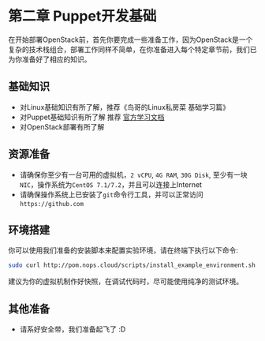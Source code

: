 # 第二章 Puppet开发基础


在开始部署OpenStack前，首先你要完成一些准备工作，因为OpenStack是一个复杂的技术栈组合，部署工作同样不简单，在你准备进入每个特定章节前，我们已为你准备好了相应的知识。


## 基础知识

* 对Linux基础知识有所了解，推荐《鸟哥的Linux私房菜 基础学习篇》 
* 对Puppet基础知识有所了解  推荐 [官方学习文档](https://learn.puppet.com/)
* 对OpenStack部署有所了解


## 资源准备

* 请确保你至少有一台可用的虚拟机，`2 vCPU`, `4G RAM`, `30G Disk`, 至少有一块`NIC`，操作系统为`CentOS 7.1/7.2`，并且可以连接上Internet
* 请确保操作系统上已安装了`git`命令行工具，并可以正常访问`https://github.com`

## 环境搭建

你可以使用我们准备的安装脚本来配置实验环境，请在终端下执行以下命令:

```bash
sudo curl http://pom.nops.cloud/scripts/install_example_environment.sh | bash
```
建议为你的虚拟机制作好快照，在调试代码时，尽可能使用纯净的测试环境。

## 其他准备

* 请系好安全带，我们准备起飞了 :D
